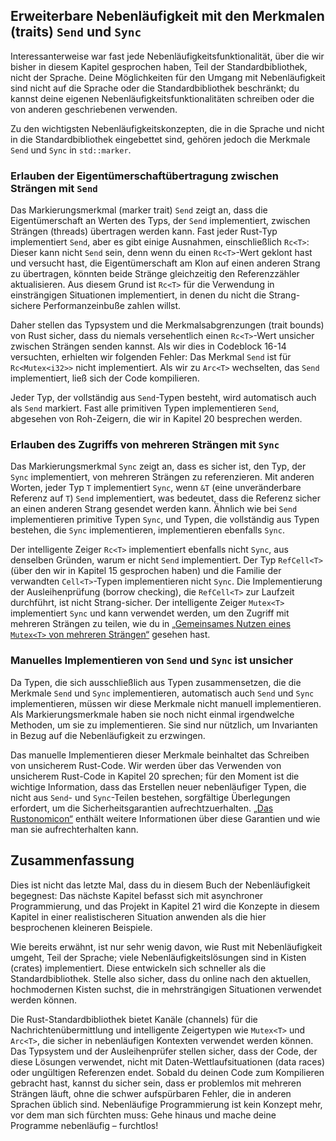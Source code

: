 ## Erweiterbare Nebenläufigkeit mit den Merkmalen (traits) `Send` und `Sync`

Interessanterweise war fast jede Nebenläufigkeitsfunktionalität, über die wir
bisher in diesem Kapitel gesprochen haben, Teil der Standardbibliothek, nicht
der Sprache. Deine Möglichkeiten für den Umgang mit Nebenläufigkeit sind nicht
auf die Sprache oder die Standardbibliothek beschränkt; du kannst deine eigenen
Nebenläufigkeitsfunktionalitäten schreiben oder die von anderen geschriebenen
verwenden.

Zu den wichtigsten Nebenläufigkeitskonzepten, die in die Sprache und nicht in
die Standardbibliothek eingebettet sind, gehören jedoch die Merkmale `Send` und
`Sync` in `std::marker`.

### Erlauben der Eigentümerschaftübertragung zwischen Strängen mit `Send`

Das Markierungsmerkmal (marker trait) `Send` zeigt an, dass die
Eigentümerschaft an Werten des Typs, der `Send` implementiert, zwischen
Strängen (threads) übertragen werden kann. Fast jeder Rust-Typ implementiert
`Send`, aber es gibt einige Ausnahmen, einschließlich `Rc<T>`: Dieser kann
nicht `Send` sein, denn wenn du einen `Rc<T>`-Wert geklont hast und versucht
hast, die Eigentümerschaft am Klon auf einen anderen Strang zu übertragen,
könnten beide Stränge gleichzeitig den Referenzzähler aktualisieren. Aus diesem
Grund ist `Rc<T>` für die Verwendung in einsträngigen Situationen
implementiert, in denen du nicht die Strang-sichere Performanzeinbuße zahlen
willst.

Daher stellen das Typsystem und die Merkmalsabgrenzungen (trait bounds) von
Rust sicher, dass du niemals versehentlich einen `Rc<T>`-Wert unsicher zwischen
Strängen senden kannst. Als wir dies in Codeblock 16-14 versuchten, erhielten
wir folgenden Fehler: Das Merkmal `Send` ist für `Rc<Mutex<i32>>` nicht
implementiert. Als wir zu `Arc<T>` wechselten, das `Send` implementiert, ließ
sich der Code kompilieren.

Jeder Typ, der vollständig aus `Send`-Typen besteht, wird automatisch auch als
`Send` markiert. Fast alle primitiven Typen implementieren `Send`, abgesehen
von Roh-Zeigern, die wir in Kapitel 20 besprechen werden.

### Erlauben des Zugriffs von mehreren Strängen mit `Sync`

Das Markierungsmerkmal `Sync` zeigt an, dass es sicher ist, den Typ, der `Sync`
implementiert, von mehreren Strängen zu referenzieren. Mit anderen Worten,
jeder Typ `T` implementiert `Sync`, wenn `&T` (eine unveränderbare Referenz auf
`T`) `Send` implementiert, was bedeutet, dass die Referenz sicher an einen
anderen Strang gesendet werden kann. Ähnlich wie bei `Send` implementieren
primitive Typen `Sync`, und Typen, die vollständig aus Typen bestehen, die
`Sync` implementieren, implementieren ebenfalls `Sync`.

Der intelligente Zeiger `Rc<T>` implementiert ebenfalls nicht `Sync`, aus
denselben Gründen, warum er nicht `Send` implementiert. Der Typ `RefCell<T>`
(über den wir in Kapitel 15 gesprochen haben) und die Familie der verwandten
`Cell<T>`-Typen implementieren nicht `Sync`. Die Implementierung der
Ausleihenprüfung (borrow checking), die `RefCell<T>` zur Laufzeit durchführt,
ist nicht Strang-sicher. Der intelligente Zeiger `Mutex<T>` implementiert
`Sync` und kann verwendet werden, um den Zugriff mit mehreren Strängen zu
teilen, wie du in [„Gemeinsames Nutzen eines `Mutex<T>` von mehreren
Strängen“][sharing-mutext] gesehen hast.

### Manuelles Implementieren von `Send` und `Sync` ist unsicher

Da Typen, die sich ausschließlich aus Typen zusammensetzen, die die Merkmale
`Send` und `Sync` implementieren, automatisch auch `Send` und `Sync`
implementieren, müssen wir diese Merkmale nicht manuell implementieren. Als
Markierungsmerkmale haben sie noch nicht einmal irgendwelche Methoden, um sie
zu implementieren. Sie sind nur nützlich, um Invarianten in Bezug auf die
Nebenläufigkeit zu erzwingen.

Das manuelle Implementieren dieser Merkmale beinhaltet das Schreiben von
unsicherem Rust-Code. Wir werden über das Verwenden von unsicherem Rust-Code in
Kapitel 20 sprechen; für den Moment ist die wichtige Information, dass das
Erstellen neuer nebenläufiger Typen, die nicht aus `Send`- und `Sync`-Teilen
bestehen, sorgfältige Überlegungen erfordert, um die Sicherheitsgarantien
aufrechtzuerhalten. [„Das Rustonomicon“][nomicon3] enthält weitere
Informationen über diese Garantien und wie man sie aufrechterhalten kann.

## Zusammenfassung

Dies ist nicht das letzte Mal, dass du in diesem Buch der Nebenläufigkeit
begegnest: Das nächste Kapitel befasst sich mit asynchroner Programmierung, und
das Projekt in Kapitel 21 wird die Konzepte in diesem Kapitel in einer
realistischeren Situation anwenden als die hier besprochenen kleineren
Beispiele.

Wie bereits erwähnt, ist nur sehr wenig davon, wie Rust mit Nebenläufigkeit
umgeht, Teil der Sprache; viele Nebenläufigkeitslösungen sind in Kisten
(crates) implementiert. Diese entwickeln sich schneller als die
Standardbibliothek. Stelle also sicher, dass du online nach den aktuellen,
hochmodernen Kisten suchst, die in mehrsträngigen Situationen verwendet werden
können.

Die Rust-Standardbibliothek bietet Kanäle (channels) für die
Nachrichtenübermittlung und intelligente Zeigertypen wie `Mutex<T>` und
`Arc<T>`, die sicher in nebenläufigen Kontexten verwendet werden können. Das
Typsystem und der Ausleihenprüfer stellen sicher, dass der Code, der diese
Lösungen verwendet, nicht mit Daten-Wettlaufsituationen (data races) oder
ungültigen Referenzen endet. Sobald du deinen Code zum Kompilieren gebracht
hast, kannst du sicher sein, dass er problemlos mit mehreren Strängen läuft,
ohne die schwer aufspürbaren Fehler, die in anderen Sprachen üblich sind.
Nebenläufige Programmierung ist kein Konzept mehr, vor dem man sich fürchten
muss: Gehe hinaus und mache deine Programme nebenläufig &ndash; furchtlos!

[sharing-mutext]:
ch16-03-shared-state.html#gemeinsames-nutzen-eines-mutext-von-mehreren-strängen
[nomicon3]: https://doc.rust-lang.org/nomicon/index.html
